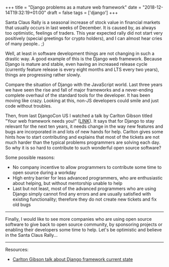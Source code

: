 +++
title = "Django problems as a mature web framework"
date = "2018-12-14T19:32:19+01:00"
draft = false
tags = ['django']
+++

Santa Claus Rally is a seasonal increase of stock value in financial markets that usually occurs in last weeks of December. It is caused by, as always too optimistic, feelings of traders. This year expected rally did not start very positively (special greetings for crypto holders), and I can almost hear cries of many people.. ;)

Well, at least in software development things are not changing in such a drastic way. A good example of this is the Django web framework. Because Django is mature and stable, even having an increased release cycle (currently feature release is every eight months and LTS every two years), things are progressing rather slowly. 

<!--more-->

Compare the situation of Django with the JavaScript world. Last three years we have seen the rise and fall of major frameworks and a never-ending complete overhaul of the standard tools for the developer. It has been moving like crazy. Looking at this, non-JS developers could smile and just code without troubles. 

Then, from last DjangoCon US I watched a talk by Carlton Gibson titled "Your web framework needs you!" ([LINK][carlton-gibson-talk]). It says that for Django to stay relevant for the next ten years, it needs change in the way new features and bugs are incorporated in and lots of new hands for help. Carlton gives some hints how to start contributing and explains that most of the tickets are not much harder than the typical problems programmers are solving each day. So why it is so hard to contribute to such wonderful open source software?

Some possible reasons:

* No company incentive to allow programmers to contribute some time to open source during a workday
* High entry barrier for less advanced programmers, who are enthusiastic about helping, but without mentorship unable to help
* Last but not least, most of the advanced programmers who are using Django simply cannot find any errors and are usually satisfied with existing functionality; therefore they do not create new tickets and fix old bugs

---

Finally, I would like to see more companies who are using open source software to give back to open source community, by sponsoring projects or enabling their developers some time to help. Let's be optimistic and believe in the Santa Claus Rally...

---

Resources:

* [Carlton Gibson talk about Django framework current state][carlton-gibson-talk]

[carlton-gibson-talk]: https://www.youtube.com/watch?v=1BFjg9XtptM
